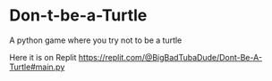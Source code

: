 # Don-t-be-a-Turtle
A python game where you try not to be a turtle

Here it is on Replit
https://replit.com/@BigBadTubaDude/Dont-Be-A-Turtle#main.py
